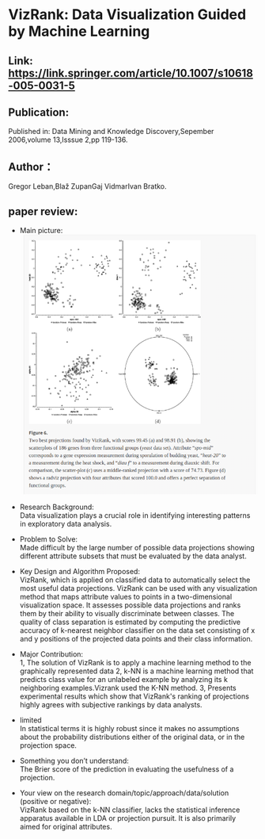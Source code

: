# VizRank: Data Visualization Guided by Machine Learning
## Link: https://link.springer.com/article/10.1007/s10618-005-0031-5
## Publication:  
Published in: Data Mining and Knowledge Discovery,Sepember 2006,volume 13,Isssue 2,pp 119-136.
## Author：
Gregor Leban,Blaž ZupanGaj VidmarIvan Bratko.
## paper review:
* Main picture:  
![](https://github.com/guansLab/PaperReading/blob/master/Zhengyong_Ren/Screenshot%20from%202020-01-21%2009-47-33.png)
* Research Background:  
Data visualization plays a crucial role in identifying interesting patterns in exploratory data analysis. 
* Problem to Solve:  
Made difficult by the large number of possible data projections showing different attribute subsets that must be evaluated by the data analyst. 
* Key Design and Algorithm Proposed:  
    VizRank, which is applied on classified data to automatically select the most useful data projections. VizRank can be used with any visualization method that maps attribute values to points in a two-dimensional visualization space. It assesses possible data projections and ranks them by their ability to visually discriminate between classes. The quality of class separation is estimated by computing the predictive accuracy of k-nearest neighbor classifier on the data set consisting of x and y positions of the projected data points and their class information. 
 
* Major Contribution:  
1, The solution of VizRank is to apply a machine learning method to the graphically represented data
2, k-NN is a machine learning method that predicts class value for an unlabeled example by analyzing its k neighboring examples.Vizrank used the K-NN method.
3, Presents experimental results which show that VizRank's ranking of projections highly agrees with subjective rankings by data analysts. 
* limited  
In statistical terms it is highly robust since it makes no assumptions about the probability distributions either of the original data, or in the projection space.
* Something you don’t understand:  
The Brier score of the prediction in evaluating the usefulness of a projection.
* Your view on the research domain/topic/approach/data/solution (positive or negative):  
VizRank based on the k-NN classifier, lacks the statistical inference apparatus available in LDA or projection pursuit. It is also primarily aimed for original attributes.
